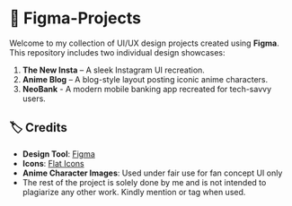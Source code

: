 # 🎨 Figma-Projects

Welcome to my collection of UI/UX design projects created using **Figma**. This repository includes two individual design showcases:

1. **The New Insta** – A sleek Instagram UI recreation.
2. **Anime Blog** – A blog-style layout posting iconic anime characters.
3. **NeoBank** - A modern mobile banking app recreated for tech-savvy users.

## 🏷️ Credits

- **Design Tool**: [Figma](https://figma.com)
- **Icons**: [Flat Icons](https://flaticon.com)
- **Anime Character Images**: Used under fair use for fan concept UI only
- The rest of the project is solely done by me and is not intended to plagiarize any other work. Kindly mention or tag when used.
